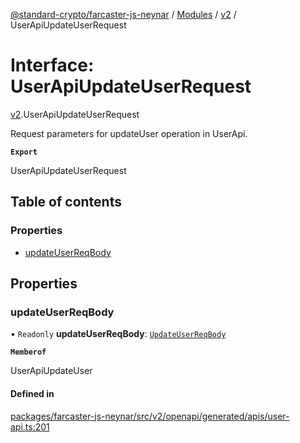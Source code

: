 [@standard-crypto/farcaster-js-neynar](../README.md) / [Modules](../modules.md) / [v2](../modules/v2.md) / UserApiUpdateUserRequest

# Interface: UserApiUpdateUserRequest

[v2](../modules/v2.md).UserApiUpdateUserRequest

Request parameters for updateUser operation in UserApi.

**`Export`**

UserApiUpdateUserRequest

## Table of contents

### Properties

- [updateUserReqBody](v2.UserApiUpdateUserRequest.md#updateuserreqbody)

## Properties

### updateUserReqBody

• `Readonly` **updateUserReqBody**: [`UpdateUserReqBody`](v2.UpdateUserReqBody.md)

**`Memberof`**

UserApiUpdateUser

#### Defined in

[packages/farcaster-js-neynar/src/v2/openapi/generated/apis/user-api.ts:201](https://github.com/standard-crypto/farcaster-js/blob/main/packages/farcaster-js-neynar/src/v2/openapi/generated/apis/user-api.ts#L201)
